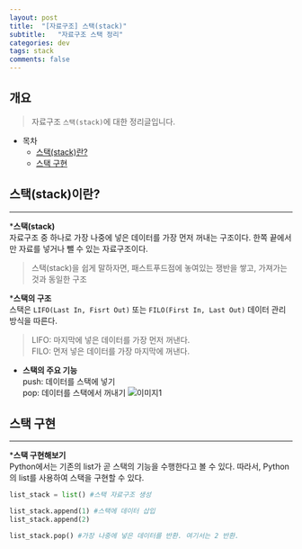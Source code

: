 ```yaml
---
layout: post
title:  "[자료구조] 스택(stack)"
subtitle:   "자료구조 스택 정리"
categories: dev
tags: stack
comments: false
---
```


## 개요
> 자료구조 `스택(stack)`에 대한 정리글입니다.

- 목차
	- [스택(stack)란?](#스택(stack)란?) 
    - [스택 구현](#스택-구현)

## 스택(stack)이란?
---

*__스택(stack)__  
자료구조 중 하나로 가장 나중에 넣은 데이터를 가장 먼저 꺼내는 구조이다. 한쪽 끝에서만 자료를 넣거나 뺄 수 있는 자료구조이다.  
> 스택(stack)을 쉽게 말하자면, 패스트푸드점에 놓여있는 쟁반을 쌓고, 가져가는 것과 동일한 구조

*__스택의 구조__  
스택은 `LIFO(Last In, Fisrt Out)` 또는 `FILO(First In, Last Out)` 데이터 관리 방식을 따른다.
> LIFO: 마지막에 넣은 데이터를 가장 먼저 꺼낸다.  
> FILO: 먼저 넣은 데이터를 가장 마지막에 꺼낸다. 

  - __스택의 주요 기능__  
  push: 데이터를 스택에 넣기  
  pop: 데이터를 스택에서 꺼내기
![이미지1](https://jsim6342.github.io/assets/img/dev/algorithm/2021-04-14-dev-algorithm-stack-picture1.png)


## 스택 구현
---

*__스택 구현해보기__    
Python에서는 기존의 list가 곧 스택의 기능을 수행한다고 볼 수 있다. 따라서, Python의 list를 사용하여 스택을 구현할 수 있다.
```python
list_stack = list() #스택 자료구조 생성

list_stack.append(1) #스택에 데이터 삽입
list_stack.append(2)

list_stack.pop() #가장 나중에 넣은 데이터를 반환. 여기서는 2 반환.
```
